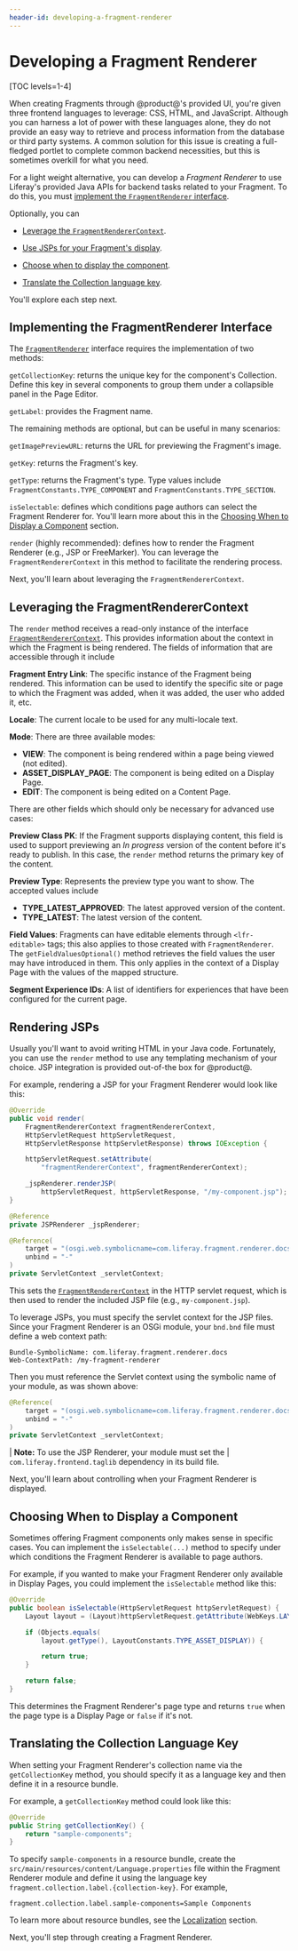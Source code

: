 ```yaml
---
header-id: developing-a-fragment-renderer
---
```


# Developing a Fragment Renderer

[TOC levels=1-4]

When creating Fragments through @product@'s provided UI, you're given three
frontend languages to leverage: CSS, HTML, and JavaScript. Although you can
harness a lot of power with these languages alone, they do not provide an easy
way to retrieve and process information from the database or third party
systems. A common solution for this issue is creating a full-fledged portlet to
complete common backend necessities, but this is sometimes overkill for what you
need.

For a light weight alternative, you can develop a *Fragment Renderer* to use
Liferay's provided Java APIs for backend tasks related to your Fragment. To do
this, you must
[implement the `FragmentRenderer` interface](#implementing-the-fragmentrenderer-interface).

Optionally, you can

- [Leverage the `FragmentRendererContext`](#leveraging-the-fragmentrenderercontext).

- [Use JSPs for your Fragment's display](#rendering-jsps).

- [Choose when to display the component](#choosing-when-to-display-a-component).

- [Translate the Collection language key](#translating-the-collection-language-key).

You'll explore each step next.

## Implementing the FragmentRenderer Interface

The
[`FragmentRenderer`](@app-ref@/fragment/latest/javadocs/com/liferay/fragment/renderer/FragmentRenderer.html)
interface requires the implementation of two methods:

`getCollectionKey`: returns the unique key for the component's Collection.
Define this key in several components to group them under a collapsible panel in
the Page Editor.

`getLabel`: provides the Fragment name.

The remaining methods are optional, but can be useful in many scenarios:

<!-- Add when Configurable fragments are released for SP1. -Cody
`getConfiguration`: returns the Fragment's configuration JSON code.
-->

`getImagePreviewURL`: returns the URL for previewing the Fragment's image.

`getKey`: returns the Fragment's key.

`getType`: returns the Fragment's type. Type values include
`FragmentConstants.TYPE_COMPONENT` and `FragmentConstants.TYPE_SECTION`.

`isSelectable`: defines which conditions page authors can select the Fragment
Renderer for. You'll learn more about this in the
[Choosing When to Display a Component](#choosing-when-to-display-a-component)
section.

`render` (highly recommended): defines how to render the Fragment Renderer
(e.g., JSP or FreeMarker). You can leverage the `FragmentRendererContext` in
this method to facilitate the rendering process.

Next, you'll learn about leveraging the `FragmentRendererContext`.

## Leveraging the FragmentRendererContext

The `render` method receives a read-only instance of the interface
[`FragmentRendererContext`](@app-ref@/fragment/latest/javadocs/com/liferay/fragment/renderer/FragmentRendererContext.html).
This provides information about the context in which the Fragment is being
rendered. The fields of information that are accessible through it include

**Fragment Entry Link**: The specific instance of the Fragment being rendered.
This information can be used to identify the specific site or page to which the
Fragment was added, when it was added, the user who added it, etc.

**Locale**: The current locale to be used for any multi-locale text.

**Mode**: There are three available modes:

- **VIEW**: The component is being rendered within a page being viewed (not
  edited).
- **ASSET_DISPLAY_PAGE**: The component is being edited on a Display Page.
- **EDIT**: The component is being edited on a Content Page.

There are other fields which should only be necessary for advanced use cases:

**Preview Class PK**: If the Fragment supports displaying content, this field
is used to support previewing an *In progress* version of the content before
it's ready to publish. In this case, the `render` method returns the primary key
of the content.

**Preview Type**: Represents the preview type you want to show. The accepted
values include

- **TYPE_LATEST_APPROVED**: The latest approved version of the content.
- **TYPE_LATEST**: The latest version of the content.

**Field Values**: Fragments can have editable elements through `<lfr-editable>`
tags; this also applies to those created with `FragmentRenderer`. The
`getFieldValuesOptional()` method retrieves the field values the user may have
introduced in them. This only applies in the context of a Display Page with the
values of the mapped structure.

**Segment Experience IDs**: A list of identifiers for experiences that have been
configured for the current page.

## Rendering JSPs

Usually you'll want to avoid writing HTML in your Java code. Fortunately, you
can use the `render` method to use any templating mechanism of your choice. JSP
integration is provided out-of-the box for @product@.

For example, rendering a JSP for your Fragment Renderer would look like this:

```java
@Override
public void render(
    FragmentRendererContext fragmentRendererContext,
    HttpServletRequest httpServletRequest,
    HttpServletResponse httpServletResponse) throws IOException {

    httpServletRequest.setAttribute(
        "fragmentRendererContext", fragmentRendererContext);

    _jspRenderer.renderJSP(
        httpServletRequest, httpServletResponse, "/my-component.jsp");
}

@Reference
private JSPRenderer _jspRenderer;

@Reference(
    target = "(osgi.web.symbolicname=com.liferay.fragment.renderer.docs)",
    unbind = "-"
)
private ServletContext _servletContext;
```

This sets the
[`FragmentRendererContext`](#leveraging-the-fragmentrenderercontext) in the
HTTP servlet request, which is then used to render the included JSP file (e.g.,
`my-component.jsp`).

To leverage JSPs, you must specify the servlet context for the JSP files. Since
your Fragment Renderer is an OSGi module, your `bnd.bnd` file must define a web
context path:

```markup
Bundle-SymbolicName: com.liferay.fragment.renderer.docs
Web-ContextPath: /my-fragment-renderer
```

Then you must reference the Servlet context using the symbolic name of your
module, as was shown above:

```java
@Reference(
    target = "(osgi.web.symbolicname=com.liferay.fragment.renderer.docs)",
    unbind = "-"
)
private ServletContext _servletContext;
```

| **Note:** To use the JSP Renderer, your module must set the
| `com.liferay.frontend.taglib` dependency in its build file.

Next, you'll learn about controlling when your Fragment Renderer is displayed.

## Choosing When to Display a Component

Sometimes offering Fragment components only makes sense in specific cases. You
can implement the `isSelectable(...)` method to specify under which conditions
the Fragment Renderer is available to page authors.

For example, if you wanted to make your Fragment Renderer only available in
Display Pages, you could implement the `isSelectable` method like this:

```java
@Override
public boolean isSelectable(HttpServletRequest httpServletRequest) {
    Layout layout = (Layout)httpServletRequest.getAttribute(WebKeys.LAYOUT);

    if (Objects.equals(
        layout.getType(), LayoutConstants.TYPE_ASSET_DISPLAY)) {

        return true;
    }

    return false;
}
```

This determines the Fragment Renderer's page type and returns `true` when the
page type is a Display Page or `false` if it's not.

## Translating the Collection Language Key

When setting your Fragment Renderer's collection name via the `getCollectionKey`
method, you should specify it as a language key and then define it in a resource
bundle.

For example, a `getCollectionKey` method could look like this:

```java
@Override
public String getCollectionKey() {
    return "sample-components";
}
```

To specify `sample-components` in a resource bundle, create the
`src/main/resources/content/Language.properties` file within the Fragment
Renderer module and define it using the language key
`fragment.collection.label.{collection-key}`. For example,

```properties
fragment.collection.label.sample-components=Sample Components
```

To learn more about resource bundles, see the
[Localization](/docs/7-2/frameworks/-/knowledge_base/f/localization) section.

Next, you'll step through creating a Fragment Renderer.
